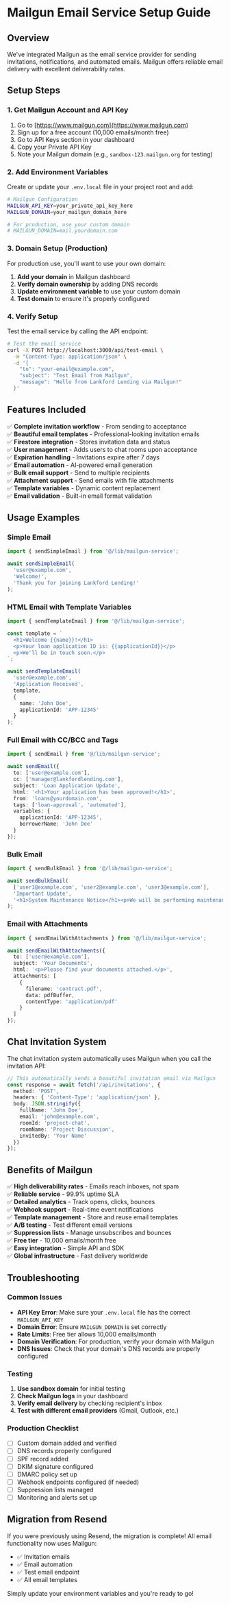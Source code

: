 # Mailgun Email Service Setup Guide

## Overview
We've integrated Mailgun as the email service provider for sending invitations, notifications, and automated emails. Mailgun offers reliable email delivery with excellent deliverability rates.

## Setup Steps

### 1. Get Mailgun Account and API Key
1. Go to [https://www.mailgun.com](https://www.mailgun.com)
2. Sign up for a free account (10,000 emails/month free)
3. Go to API Keys section in your dashboard
4. Copy your Private API Key
5. Note your Mailgun domain (e.g., `sandbox-123.mailgun.org` for testing)

### 2. Add Environment Variables
Create or update your `.env.local` file in your project root and add:

```bash
# Mailgun Configuration
MAILGUN_API_KEY=your_private_api_key_here
MAILGUN_DOMAIN=your_mailgun_domain_here

# For production, use your custom domain
# MAILGUN_DOMAIN=mail.yourdomain.com
```

### 3. Domain Setup (Production)
For production use, you'll want to use your own domain:

1. **Add your domain** in Mailgun dashboard
2. **Verify domain ownership** by adding DNS records
3. **Update environment variable** to use your custom domain
4. **Test domain** to ensure it's properly configured

### 4. Verify Setup
Test the email service by calling the API endpoint:

```bash
# Test the email service
curl -X POST http://localhost:3000/api/test-email \
  -H "Content-Type: application/json" \
  -d '{
    "to": "your-email@example.com",
    "subject": "Test Email from Mailgun",
    "message": "Hello from Lankford Lending via Mailgun!"
  }'
```

## Features Included

✅ **Complete invitation workflow** - From sending to acceptance  
✅ **Beautiful email templates** - Professional-looking invitation emails  
✅ **Firestore integration** - Stores invitation data and status  
✅ **User management** - Adds users to chat rooms upon acceptance  
✅ **Expiration handling** - Invitations expire after 7 days  
✅ **Email automation** - AI-powered email generation  
✅ **Bulk email support** - Send to multiple recipients  
✅ **Attachment support** - Send emails with file attachments  
✅ **Template variables** - Dynamic content replacement  
✅ **Email validation** - Built-in email format validation  

## Usage Examples

### Simple Email
```typescript
import { sendSimpleEmail } from '@/lib/mailgun-service';

await sendSimpleEmail(
  'user@example.com',
  'Welcome!',
  'Thank you for joining Lankford Lending!'
);
```

### HTML Email with Template Variables
```typescript
import { sendTemplateEmail } from '@/lib/mailgun-service';

const template = `
  <h1>Welcome {{name}}!</h1>
  <p>Your loan application ID is: {{applicationId}}</p>
  <p>We'll be in touch soon.</p>
`;

await sendTemplateEmail(
  'user@example.com',
  'Application Received',
  template,
  {
    name: 'John Doe',
    applicationId: 'APP-12345'
  }
);
```

### Full Email with CC/BCC and Tags
```typescript
import { sendEmail } from '@/lib/mailgun-service';

await sendEmail({
  to: ['user@example.com'],
  cc: ['manager@lankfordlending.com'],
  subject: 'Loan Application Update',
  html: '<h1>Your application has been approved!</h1>',
  from: 'loans@yourdomain.com',
  tags: ['loan-approval', 'automated'],
  variables: {
    applicationId: 'APP-12345',
    borrowerName: 'John Doe'
  }
});
```

### Bulk Email
```typescript
import { sendBulkEmail } from '@/lib/mailgun-service';

await sendBulkEmail(
  ['user1@example.com', 'user2@example.com', 'user3@example.com'],
  'Important Update',
  '<h1>System Maintenance Notice</h1><p>We will be performing maintenance...</p>'
);
```

### Email with Attachments
```typescript
import { sendEmailWithAttachments } from '@/lib/mailgun-service';

await sendEmailWithAttachments({
  to: ['user@example.com'],
  subject: 'Your Documents',
  html: '<p>Please find your documents attached.</p>',
  attachments: [
    {
      filename: 'contract.pdf',
      data: pdfBuffer,
      contentType: 'application/pdf'
    }
  ]
});
```

## Chat Invitation System

The chat invitation system automatically uses Mailgun when you call the invitation API:

```typescript
// This automatically sends a beautiful invitation email via Mailgun
const response = await fetch('/api/invitations', {
  method: 'POST',
  headers: { 'Content-Type': 'application/json' },
  body: JSON.stringify({
    fullName: 'John Doe',
    email: 'john@example.com',
    roomId: 'project-chat',
    roomName: 'Project Discussion',
    invitedBy: 'Your Name'
  })
});
```

## Benefits of Mailgun

✅ **High deliverability rates** - Emails reach inboxes, not spam  
✅ **Reliable service** - 99.9% uptime SLA  
✅ **Detailed analytics** - Track opens, clicks, bounces  
✅ **Webhook support** - Real-time event notifications  
✅ **Template management** - Store and reuse email templates  
✅ **A/B testing** - Test different email versions  
✅ **Suppression lists** - Manage unsubscribes and bounces  
✅ **Free tier** - 10,000 emails/month free  
✅ **Easy integration** - Simple API and SDK  
✅ **Global infrastructure** - Fast delivery worldwide  

## Troubleshooting

### Common Issues

- **API Key Error**: Make sure your `.env.local` file has the correct `MAILGUN_API_KEY`
- **Domain Error**: Ensure `MAILGUN_DOMAIN` is set correctly
- **Rate Limits**: Free tier allows 10,000 emails/month
- **Domain Verification**: For production, verify your domain with Mailgun
- **DNS Issues**: Check that your domain's DNS records are properly configured

### Testing

1. **Use sandbox domain** for initial testing
2. **Check Mailgun logs** in your dashboard
3. **Verify email delivery** by checking recipient's inbox
4. **Test with different email providers** (Gmail, Outlook, etc.)

### Production Checklist

- [ ] Custom domain added and verified
- [ ] DNS records properly configured
- [ ] SPF record added
- [ ] DKIM signature configured
- [ ] DMARC policy set up
- [ ] Webhook endpoints configured (if needed)
- [ ] Suppression lists managed
- [ ] Monitoring and alerts set up

## Migration from Resend

If you were previously using Resend, the migration is complete! All email functionality now uses Mailgun:

- ✅ Invitation emails
- ✅ Email automation
- ✅ Test email endpoint
- ✅ All email templates

Simply update your environment variables and you're ready to go!
